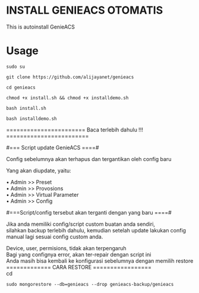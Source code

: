 # INSTALL GENIEACS OTOMATIS
This is autoinstall GenieACS 

# Usage
```
sudo su
```
```
git clone https://github.com/alijayanet/genieacs
```
```
cd genieacs
```
```
chmod +x install.sh && chmod +x installdemo.sh
```
```
bash install.sh
```
```
bash installdemo.sh
```


======================= Baca terlebih dahulu !!! ========================

#=== Script update GenieACS ====#

Config sebelumnya akan terhapus dan tergantikan oleh config baru

Yang akan diupdate, yaitu:

   • Admin >> Preset <br>
   • Admin >> Provosions <br>
   • Admin >> Virtual Parameter<br>
   • Admin >> Config<br>
   
#===Script/config tersebut akan terganti dengan yang baru ====#

Jika anda memiliki config/script custom buatan anda sendiri,<br> 
silahkan backup terlebih dahulu, kemudian setelah update lakukan config manual lagi sesuai config custom anda.<br>

Device, user, permisions, tidak akan terpengaruh<br>
Bagi yang confignya error, akan ter-repair dengan script ini<br>
Anda masih bisa kembali ke konfigurasi sebelumnya dengan memilih restore<br>
============= CARA RESTORE ================= <br>
cd<br>
```
sudo mongorestore --db=genieacs --drop genieacs-backup/genieacs
```


